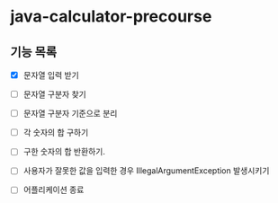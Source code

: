 # java-calculator-precourse

## 기능 목록

 - [x] 문자열 입력 받기  

 - [ ] 문자열 구분자 찾기
 - [ ] 문자열 구분자 기준으로 분리

 - [ ] 각 숫자의 합 구하기
 - [ ] 구한 숫자의 합 반환하기.

 - [ ] 사용자가 잘못한 값을 입력한 경우 IllegalArgumentException 발생시키기
 - [ ] 어플리케이션 종료

